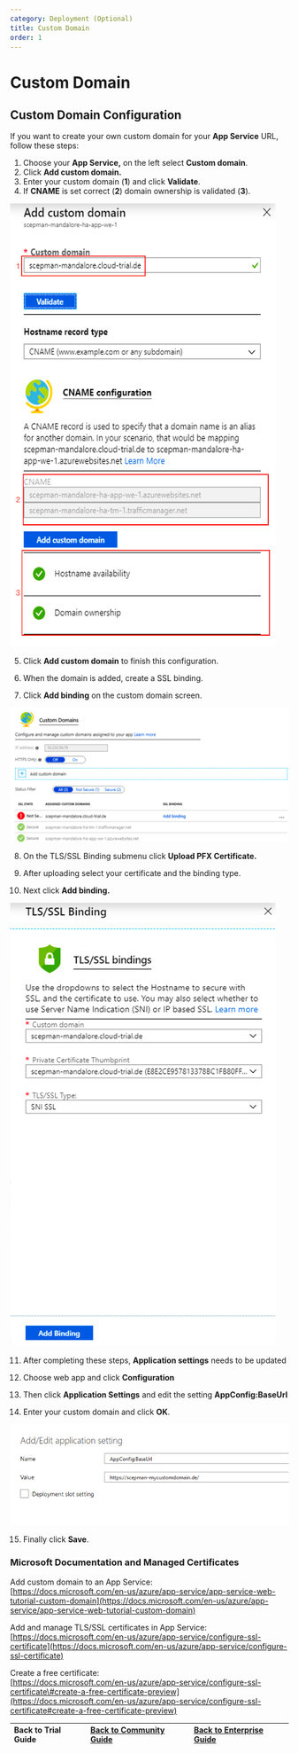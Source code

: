 ```yaml
---
category: Deployment (Optional)
title: Custom Domain
order: 1
---
```


# Custom Domain

## Custom Domain Configuration

If you want to create your own custom domain for your **App Service** URL, follow these steps:

1. Choose your **App Service,** on the left select **Custom domain**. 
2. Click **Add custom domain.** 
3. Enter your custom domain \(**1**\) and click **Validate**. 
4. If **CNAME** is set correct \(**2**\) domain ownership is validated \(**3**\).

![](../../.gitbook/assets/scepman_cname1%20%281%29%20%281%29%20%281%29%20%281%29%20%281%29%20%281%29.png)

5.  Click **Add custom domain** to finish this configuration.

6. When the domain is added, create a SSL binding.

7. Click **Add binding** on the custom domain screen.

![](../../.gitbook/assets/scepman_cname2%20%281%29%20%281%29.png)

8. On the TLS/SSL Binding submenu click **Upload PFX Certificate.**

9. After uploading select your certificate and the binding type.

10. Next click **Add binding.**

![](../../.gitbook/assets/scepman_cname3%20%281%29%20%281%29.png)

11. After completing these steps, **Application settings** needs to be updated

12. Choose web app and click **Configuration**

13. Then click **Application Settings** and edit the setting **AppConfig:BaseUrl**

14. Enter your custom domain and click **OK**.

![](../../.gitbook/assets/scepman_cname4_1.png)

15. Finally click **Save**.

### Microsoft Documentation and Managed Certificates

Add custom domain to an App Service:  
[https://docs.microsoft.com/en-us/azure/app-service/app-service-web-tutorial-custom-domain](https://docs.microsoft.com/en-us/azure/app-service/app-service-web-tutorial-custom-domain)

Add and manage TLS/SSL certificates in App Service:  
[https://docs.microsoft.com/en-us/azure/app-service/configure-ssl-certificate](https://docs.microsoft.com/en-us/azure/app-service/configure-ssl-certificate)

Create a free certificate:  
[https://docs.microsoft.com/en-us/azure/app-service/configure-ssl-certificate\#create-a-free-certificate-preview](https://docs.microsoft.com/en-us/azure/app-service/configure-ssl-certificate#create-a-free-certificate-preview)

| Back to Trial Guide | [Back to Community Guide](../../getting-started/community-guide.md#step-4-configure-a-custom-domain-and-ssl-certificate) | ​[Back to Enterprise Guide​](../../getting-started/enterprise-guide.md#step-4-configure-a-custom-domain-and-ssl-certificate) |
| :--- | :--- | :--- |



